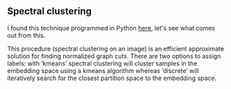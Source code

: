 ## Spectral clustering

I found this technique programmed in Python [here](http://scikit-learn.org/stable/auto_examples/cluster/plot_lena_segmentation.html#example-cluster-plot-lena-segmentation-py), let's see what comes out from this.

This procedure (spectral clustering on an image) is an efficient approximate solution for finding normalized graph cuts.
There are two options to assign labels:
with ‘kmeans’ spectral clustering will cluster samples in the embedding space using a kmeans algorithm
whereas ‘discrete’ will iteratively search for the closest partition space to the embedding space.
